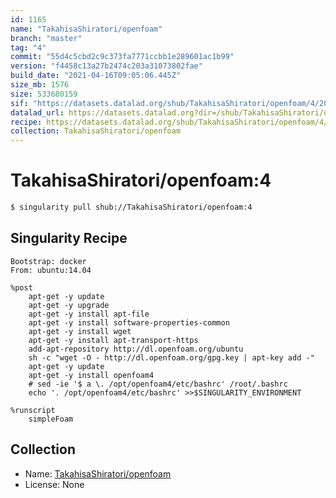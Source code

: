 ```yaml
---
id: 1165
name: "TakahisaShiratori/openfoam"
branch: "master"
tag: "4"
commit: "55d4c5cbd2c9c373fa7771ccbb1e289601ac1b99"
version: "f4458c13a27b2474c203a31073802fae"
build_date: "2021-04-16T09:05:06.445Z"
size_mb: 1576
size: 533680159
sif: "https://datasets.datalad.org/shub/TakahisaShiratori/openfoam/4/2021-04-16-55d4c5cb-f4458c13/f4458c13a27b2474c203a31073802fae.simg"
datalad_url: https://datasets.datalad.org?dir=/shub/TakahisaShiratori/openfoam/4/2021-04-16-55d4c5cb-f4458c13/
recipe: https://datasets.datalad.org/shub/TakahisaShiratori/openfoam/4/2021-04-16-55d4c5cb-f4458c13/Singularity
collection: TakahisaShiratori/openfoam
---
```


# TakahisaShiratori/openfoam:4

```bash
$ singularity pull shub://TakahisaShiratori/openfoam:4
```

## Singularity Recipe

```singularity
Bootstrap: docker
From: ubuntu:14.04

%post
    apt-get -y update
    apt-get -y upgrade
    apt-get -y install apt-file
    apt-get -y install software-properties-common
    apt-get -y install wget
    apt-get -y install apt-transport-https
    add-apt-repository http://dl.openfoam.org/ubuntu
    sh -c "wget -O - http://dl.openfoam.org/gpg.key | apt-key add -"
    apt-get -y update
    apt-get -y install openfoam4
    # sed -ie '$ a \. /opt/openfoam4/etc/bashrc' /root/.bashrc
    echo '. /opt/openfoam4/etc/bashrc' >>$SINGULARITY_ENVIRONMENT

%runscript
    simpleFoam
```

## Collection

 - Name: [TakahisaShiratori/openfoam](https://github.com/TakahisaShiratori/openfoam)
 - License: None

